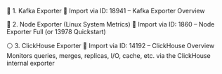 🎯 1. Kafka Exporter
📌 Import via ID: 18941 – Kafka Exporter Overview


🧭 2. Node Exporter (Linux System Metrics)
📌 Import via ID: 1860 – Node Exporter Full (or 13978 Quickstart)


⚪ 3. ClickHouse Exporter
📌 Import via ID: 14192 – ClickHouse Overview
Monitors queries, merges, replicas, I/O, cache, etc. via the ClickHouse internal exporter